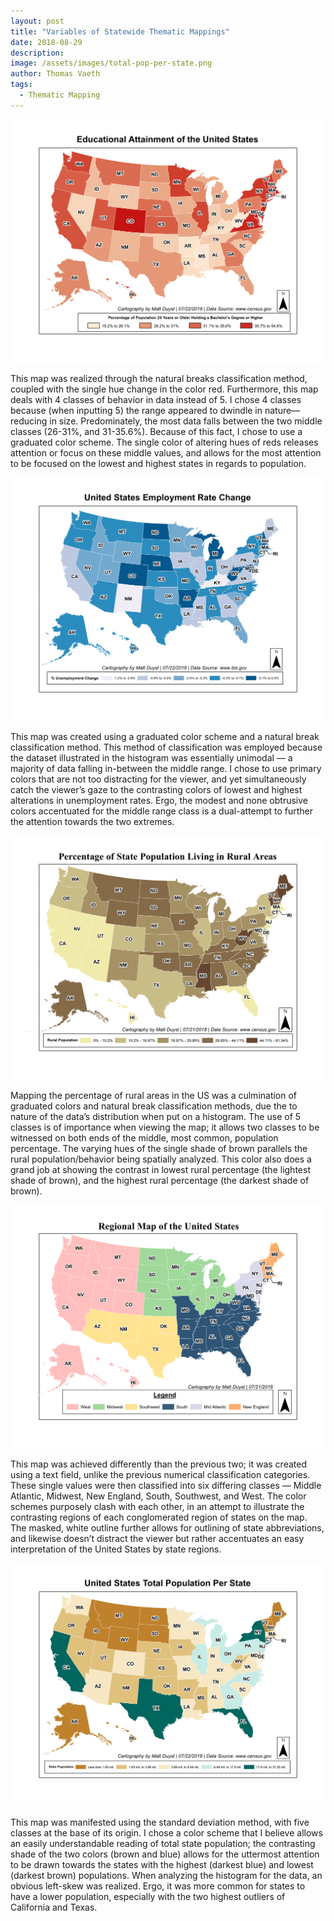 ```yaml
---
layout: post
title: "Variables of Statewide Thematic Mappings"
date: 2018-08-29
description: 
image: /assets/images/total-pop-per-state.png
author: Thomas Vaeth
tags: 
  - Thematic Mapping
---
```


![Map GIS](/assets/images/ed-attainment.png)

This map was realized through the natural breaks classification method, coupled with the single hue change in the color red. Furthermore, this map deals with 4 classes of behavior in data instead of 5. I chose 4 classes because (when inputting 5) the range appeared to dwindle in nature— reducing in size. Predominately, the most data falls between the two middle classes (26-31%, and 31-35.6%). Because of this fact, I chose to use a graduated color scheme. The single color of altering hues of reds releases attention or focus on these middle values, and allows for the most attention to be focused on the lowest and highest states in regards to population.

![Placeholder](/assets/images/employment-rate-change.png)

This map was created using a graduated color scheme and a natural break classification method. This method of classification was employed because the dataset illustrated in the histogram was essentially unimodal — a majority of data falling in-between the middle range. I chose to use primary colors that are not too distracting for the viewer, and yet simultaneously catch the viewer’s gaze to the contrasting colors of lowest and highest alterations in unemployment rates. Ergo, the modest and none obtrusive colors accentuated for the middle range class is a dual-attempt to further the attention towards the two extremes.

![Placeholder](/assets/images/pct-rural.png)

Mapping the percentage of rural areas in the US was a culmination of graduated colors and natural break classification methods, due the to nature of the data’s distribution when put on a histogram. The use of 5 classes is of importance when viewing the map; it allows two classes to be witnessed on both ends of the middle, most common, population percentage. The varying hues of the single shade of brown parallels the rural population/behavior being spatially analyzed. This color also does a grand job at showing the contrast in lowest rural percentage (the lightest shade of brown), and the highest rural percentage (the darkest shade of brown).

![Placeholder](/assets/images/regional-mapping.png)

This map was achieved differently than the previous two; it was created using a text field, unlike the previous numerical classification categories. These single values were then classified into six differing classes — Middle Atlantic, Midwest, New England, South, Southwest, and West. The color schemes purposely clash with each other, in an attempt to illustrate the contrasting regions of each conglomerated region of states on the map. The masked, white outline further allows for outlining of state abbreviations, and likewise doesn’t distract the viewer but rather accentuates an easy interpretation of the United States by state regions.

![Placeholder](/assets/images/total-pop-per-state.png)

This map was manifested using the standard deviation method, with five classes at the base of its origin. I chose a color scheme that I believe allows an easily understandable reading of total state population; the contrasting shade of the two colors (brown and blue) allows for the uttermost attention to be drawn towards the states with the highest (darkest blue) and lowest (darkest brown) populations. When analyzing the histogram for the data, an obvious left-skew was realized. Ergo, it was more common for states to have a lower population, especially with the two highest outliers of California and Texas.